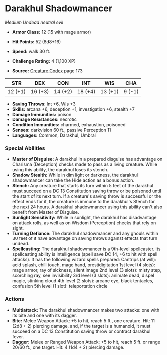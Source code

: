 # Darakhul Shadowmancer

*Medium* *Undead* *neutral evil*

- **Armor Class:** 12 (15 with mage armor)
- **Hit Points:** 52 (8d8+16)
- **Speed:** walk 30 ft.

- **Challenge Rating:** 4 (1,100 XP)
- **Source:** [Creature Codex](https://koboldpress.com/kpstore/product/creature-codex-for-5th-edition-dnd) page 173

| STR | DEX | CON | INT | WIS | CHA |
| --- | --- | --- | --- | --- | --- |
| 12 (+1) | 16 (+3) | 14 (+2) | 18 (+4) | 13 (+1) | 9 (-1) |

- **Saving Throws**: Int +6, Wis +3
- **Skills:** arcana +6, deception +1, investigation +6, stealth +7
- **Damage Immunities:** poison
- **Damage Resistances:** necrotic
- **Condition Immunities:** charmed, exhaustion, poisoned
- **Senses:** darkvision 60 ft., passive Perception 11
- **Languages:** Common, Darakhul, Umbral

### Special Abilities

- **Master of Disguise:** A darakhul in a prepared disguise has advantage on Charisma (Deception) checks made to pass as a living creature. While using this ability, the darakhul loses its stench.
- **Shadow Stealth:** While in dim light or darkness, the darakhul shadowmancer can take the Hide action as a bonus action.
- **Stench:** Any creature that starts its turn within 5 feet of the darakhul must succeed on a DC 13 Constitution saving throw or be poisoned until the start of its next turn. If a creature's saving throw is successful or the effect ends for it, the creature is immune to the darakhul's Stench for the next 24 hours. A darakhul shadowmancer using this ability can't also benefit from Master of Disguise.
- **Sunlight Sensitivity:** While in sunlight, the darakhul has disadvantage on attack rolls, as well as on Wisdom (Perception) checks that rely on sight.
- **Turning Defiance:** The darakhul shadowmancer and any ghouls within 30 feet of it have advantage on saving throws against effects that turn undead.
- **Spellcasting:** The darakhul shadowmancer is a 9th-level spellcaster. Its spellcasting ability is Intelligence (spell save DC 14, +6 to hit with spell attacks). It has the following wizard spells prepared: 
Cantrips (at will): acid splash, chill touch, mage hand, prestidigitation
1st level (4 slots): mage armor, ray of sickness, silent image
2nd level (3 slots): misty step, scorching ray, see invisibility
3rd level (3 slots): animate dead, dispel magic, stinking cloud
4th level (2 slots): arcane eye, black tentacles, confusion
5th level (1 slot): teleportation circle

### Actions

- **Multiattack:** The darakhul shadowmancer makes two attacks: one with its bite and one with its dagger.
- **Bite:** Melee Weapon Attack: +5 to hit, reach 5 ft., one creature. Hit: 11 (2d8 + 2) piercing damage, and, if the target is a humanoid, it must succeed on a DC 13 Constitution saving throw or contract darakhul fever.
- **Dagger:** Melee or Ranged Weapon Attack: +5 to hit, reach 5 ft. or range 20/60 ft., one target. Hit: 4 (1d4 + 2) piercing damage.


